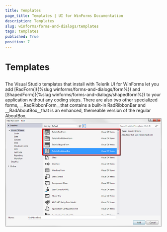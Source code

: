 ```yaml
---
title: Templates
page_title: Templates | UI for WinForms Documentation
description: Templates
slug: winforms/forms-and-dialogs/templates
tags: templates
published: True
position: 7
---
```


# Templates



## 

The Visual Studio templates that install with Telerik UI for WinForms let you add 
          [RadForm]({%slug winforms/forms-and-dialogs/form%}) 
          and [ShapedForm]({%slug winforms/forms-and-dialogs/shapedform%})
          to your application without any coding steps. There are also two other specialized forms, __RadRibbonForm__that
          contains a built-in RadRibbonBar and __RadAboutBox__that is an enhanced, themeable version of the regular
          AboutBox.
        ![forms-and-dialogs-templates-overview 001](images/forms-and-dialogs-templates-overview001.png)
